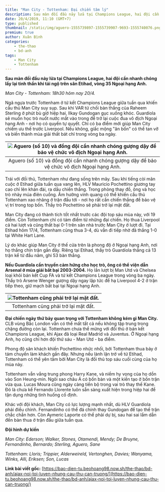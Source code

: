```yaml
---
title: "Man City - Tottenham: Đại chiến tâm lý"
description: Sau màn đối đầu nảy lửa tại Champions League, hai đội cần nhanh chóng lấy lại tinh thần khi tái ngộ trên sân Etihad, vòng 35 Ngoại hạng Anh.
date: 20/4/2019, 11:10 (GMT+7)
type: published
thumbnail: /static/img/aguero-1555739897-1555739907-9693-1555740076.png
premium: true
author: Xuân Bình
categories:
    - the-thao
    - bd-anh
tags:
    - Man City
    - Tottenham
---
```


**Sau màn đối đầu nảy lửa tại Champions League, hai đội cần nhanh chóng lấy lại tinh thần khi tái ngộ trên sân Etihad, vòng 35 Ngoại hạng Anh.**

*Man City - Tottenham: 18h30 hôm nay 20/4.*

Ngã ngựa trước Tottenham ở tứ kết Champions League giữa tuần qua khiến cầu thủ Man City suy sụp. Sau khi VAR từ chối bàn thắng của Raheem Sterling ở phút bù giờ hiệp hai, Ilkay Gundogan gục xuống khóc. Guardiola sẽ muốn học trò nuốt nước mắt vào trong để trở lại cuộc đua vô địch Ngoại hạng Anh - nơi họ có quyền tự quyết. Chỉ có ba điểm mới giúp Man City chiếm ưu thế trước Liverpool. Nếu không, giấc mộng "ăn bốn" có thể tan vỡ và biến thành mùa giải thất bát chỉ trong vòng ba ngày.

| ![Aguero (số 10) và đồng đội cần nhanh chóng gượng dậy để bảo vệ chức vô địch Ngoại hạng Anh.]({{site.baseurl}}/static/img/aguero-1555739897-1555739907-9693-1555740076.png) |
|:---:|
|Aguero (số 10) và đồng đội cần nhanh chóng gượng dậy để bảo vệ chức vô địch Ngoại hạng Anh.|

Trái với đối thủ, Tottenham như đang sống trên mây. Sau khi tiếng còi mãn cuộc ở Etihad giữa tuần qua vang lên, HLV Mauricio Pochettino giương tay cao chỉ lên khán đài, ra dấu chiến thắng. Trong phòng thay đồ, ông và học trò nhảy múa điên cuồng. Âm hưởng vinh quang có thể khiến cầu thủ Tottenham xao nhãng ở trận đấu tới - nơi họ rất cần chiến thắng để bảo vệ vị trí trong top bốn. Thầy trò Pochettino sẽ phải trở lại mặt đất.

Man City đang có thành tích tốt nhất trước các đội top sáu mùa này, với 19 điểm. Còn Tottenham chỉ có tám điểm từ những đại chiến. Họ thua Liverpool cả hai lượt và cũng thất bại 0-1 trên sân nhà trước Man City ở lượt đi. Tại Etihad hôm 17/4, Tottenham cũng thua 3-4, dù vẫn đi tiếp nhờ đã thắng 1-0 tại White Hart Lane.

Lý do khác giúp Man City ở thế cửa trên là phong độ ở Ngoại hạng Anh, nơi họ thắng chín trận gần đây. Riêng tại Etihad, thầy trò Guardiola thắng cả 13 trận kể từ đầu năm, ghi 53 bàn thắng.

**Nếu Guardiola cần truyền cảm hứng cho học trò, ông có thể viện dẫn Arsenal ở mùa giải bất bại 2003-2004.** Họ lần lượt bị Man Utd và Chelsea loại khỏi bán kết Cup FA và tứ kết Champions League trong vòng ba ngày. Thầy trò Arsene Wenger gượng dậy ngay lập tức để hạ Liverpool 4-2 ở trận tiếp theo, giữ mạch bất bại tại Ngoại hạng Anh.

| ![Tottenham cũng phải trở lại mặt đất.]({{site.baseurl}}/static/img/tottenham-1555740017-155574003-9280-1196-1555740077.png) |
|:---:|
|Tottenham cũng phải trở lại mặt đất.|

**Đại chiến ngày thứ bảy quan trọng với Tottenham không kém gì Man City.** CLB vùng Bắc London vẫn có thể mất tất cả nếu không tập trung trong chặng đường còn lại. Tottenham chưa thể mừng với đối thủ ở bán kết Champions League, khi Ajax đã loại Real Madrid và Juventus. Ở Ngoại hạng Anh, họ cũng chỉ hơn đội thứ sáu - Man Utd - ba điểm.

Phong độ sân khách khiến Pochettino nhức nhối, bởi Tottenham thua bảy ở tám chuyến làm khách gần đây. Nhưng nếu lành lặn trở về từ Etihad, Tottenham có thể yên tâm bởi Man City là đối thủ top sáu cuối cùng của họ mùa này.

Tottenham vẫn vắng trung phong Harry Kane, và niềm hy vọng của họ dồn vào Son Heung-min. Ngôi sao châu Á có bốn bàn và một kiến tạo ở bốn trận vừa qua. Lucas Moura cũng ngày càng tiến bộ trong vai trò thay thế Kane. Đó là chưa kể Fernando Llorente luôn sẵn sàng xuất hiện trong hiệp hai để tận dụng những tình huống cố định.

Khác với đội khách, Man City có lực lượng mạnh nhất, dù HLV Guardiola phải điều chỉnh. Fernandinho có thể đá chính thay Gundogan để tạo thế trận chắc chắn hơn. Còn Aymeric Laporte có thể phải dự bị, sau hai sai lầm dẫn đến bàn thua ở trận đấu giữa tuần qua.

**Đội hình dự kiến**

*Man City: Ederson; Walker, Stones, Otamendi, Mendy; De Bruyne, Fernandinho, Bernardo; Sterling, Aguero, Sane*

*Tottenham: Lloris; Trippier, Alderweireld, Vertonghen, Davies; Wanyama, Winks, Alli, Eriksen; Son, Lucas*

**Link bài viết gốc:** [https://bao-dien-tu.beohoang98.now.sh/the-thao/bd-anh/ajax-noi-toi-luyen-nhung-cau-thu-can-truong/](https://bao-dien-tu.beohoang98.now.sh/the-thao/bd-anh/ajax-noi-toi-luyen-nhung-cau-thu-can-truong/)